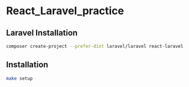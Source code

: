 # React_Laravel_practice

## Laravel Installation
```bash
composer create-project --prefer-dist laravel/laravel react-laravel
```

## Installation
```bash
make setup
```
